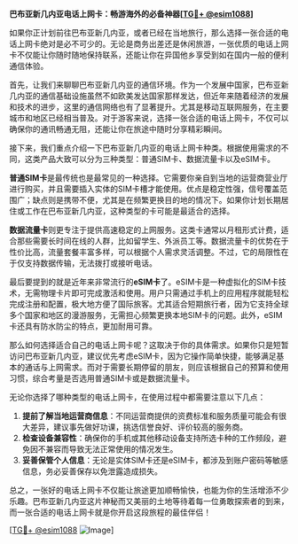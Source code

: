 **巴布亚新几内亚电话上网卡：畅游海外的必备神器[[TG💪+ @esim1088](https://t.me/s/esim1088)]**

如果你正计划前往巴布亚新几内亚，或者已经在当地旅行，那么选择一张合适的电话上网卡绝对是必不可少的。无论是商务出差还是休闲旅游，一张优质的电话上网卡不仅能让你随时随地保持联系，还能让你在异国他乡享受到如在国内一般的便利通信体验。

首先，让我们来聊聊巴布亚新几内亚的通信环境。作为一个发展中国家，巴布亚新几内亚的通信基础设施虽然不如欧美发达国家那样发达，但近年来随着经济的发展和技术的进步，这里的通信网络也有了显著提升。尤其是移动互联网服务，在主要城市和地区已经相当普及。对于游客来说，选择一张合适的电话上网卡，不仅可以确保你的通讯畅通无阻，还能让你在旅途中随时分享精彩瞬间。

接下来，我们重点介绍一下巴布亚新几内亚的电话上网卡种类。根据使用需求的不同，这类产品大致可以分为三种类型：普通SIM卡、数据流量卡以及eSIM卡。

**普通SIM卡**是最传统也是最常见的一种选择。它需要你亲自到当地的运营商营业厅进行购买，并且需要插入实体的SIM卡槽才能使用。优点是稳定性强，信号覆盖范围广；缺点则是携带不便，尤其是在频繁更换目的地的情况下。如果你计划长期居住或工作在巴布亚新几内亚，这种类型的卡可能是最适合的选择。

**数据流量卡**则更专注于提供高速稳定的上网服务。这类卡通常以月租形式计费，适合那些需要长时间在线的人群，比如留学生、外派员工等。数据流量卡的优势在于性价比高，流量套餐丰富多样，可以根据个人需求灵活调整。不过，它的局限性在于仅支持数据传输，无法拨打或接听电话。

最后要提到的就是近年来非常流行的**eSIM卡**了。eSIM卡是一种虚拟化的SIM卡技术，无需物理卡片即可完成激活和使用。用户只需通过手机上的应用程序就能轻松完成注册和配置，极大地方便了国际旅客。尤其适合短期旅行者，因为它支持全球多个国家和地区的漫游服务，无需担心频繁更换本地SIM卡的问题。此外，eSIM卡还具有防水防尘的特点，更加耐用可靠。

那么如何选择适合自己的电话上网卡呢？这取决于你的具体需求。如果你只是短暂访问巴布亚新几内亚，建议优先考虑eSIM卡，因为它操作简单快捷，能够满足基本的通话与上网需求。而对于需要长期停留的朋友，则应该根据自己的预算和使用习惯，综合考量是否选用普通SIM卡或是数据流量卡。

无论你选择了哪种类型的电话上网卡，在使用过程中都需要注意以下几点：

1. **提前了解当地运营商信息**：不同运营商提供的资费标准和服务质量可能会有很大差异，建议事先做好功课，挑选信誉良好、评价较高的服务商。
2. **检查设备兼容性**：确保你的手机或其他移动设备支持所选卡种的工作频段，避免因不兼容而导致无法正常使用的情况发生。
3. **妥善保管个人信息**：无论是实体SIM卡还是eSIM卡，都涉及到账户密码等敏感信息，务必妥善保存以免泄露造成损失。

总之，一张好的电话上网卡不仅能让旅途更加顺畅愉快，也能为你的生活增添不少乐趣。巴布亚新几内亚这片神秘而又美丽的土地等待着每一位勇敢探索者的到来，而一张合适的电话上网卡就是你开启这段旅程的最佳伴侣！

[[TG💪+ @esim1088](https://t.me/s/esim1088) ![Image](https://i.postimg.cc/4NQfJmqS/Snipaste-2025-05-13-00-14-12.png)]
